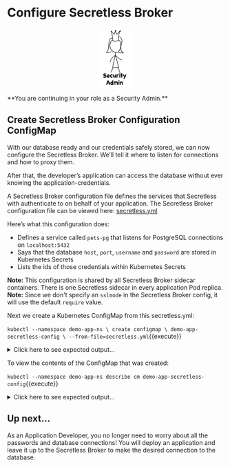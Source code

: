# Configure Secretless Broker

<p align="center">
  <img src="assets/security_admin.jpg">
</p>
**You are continuing in your role as a Security Admin.**

## Create Secretless Broker Configuration ConfigMap
With our database ready and our credentials safely stored, we can now configure the Secretless Broker. We’ll tell it where to listen for connections and how to proxy them.

After that, the developer’s application can access the database without ever knowing the application-credentials.

A Secretless Broker configuration file defines the services that Secretless with authenticate to on behalf of your application.
The Secretless Broker configuration file can be viewed here: [secretless.yml](secretless.yml)

Here’s what this configuration does:

* Defines a service called `pets-pg` that listens for PostgreSQL connections on `localhost:5432`
* Says that the database `host`, `port`, `username` and `password` are stored in Kubernetes Secrets
* Lists the ids of those credentials within Kubernetes Secrets

**Note:** This configuration is shared by all Secretless Broker sidecar containers. There is one Secretless sidecar in every application Pod replica.
**Note:** Since we don't specify an `sslmode` in the Secretless Broker config, it will use the default `require` value.

Next we create a Kubernetes ConfigMap from this secretless.yml:

`kubectl --namespace demo-app-ns \
   create configmap \
   demo-app-secretless-config \
   --from-file=secretless.yml`{{execute}}

<details>
  <summary>Click here to see expected output...</summary>

  ```
configmap/demo-app-secretless-config created
  ```
</details>

To view the contents of the ConfigMap that was created:

`kubectl --namespace demo-app-ns describe cm demo-app-secretless-config`{{execute}}

<details>
  <summary>Click here to see expected output...</summary>

  ```
Name:         demo-app-secretless-config
Namespace:    demo-app-ns
Labels:       <none>
Annotations:  <none>

Data
====
secretless.yml:
----
version: "2"
services:
  pets-pg:
    connector: pg
    listenOn: tcp://localhost:5432
    credentials:
      host:
        from: kubernetes
        get: demo-app-backend-credentials#host
      port:
        from: kubernetes
        get: demo-app-backend-credentials#port
      username:
        from: kubernetes
        get: demo-app-backend-credentials#username
      password:
        from: kubernetes
        get: demo-app-backend-credentials#password

Events:  <none>
  ```
</details>


## Up next...
As an Application Developer, you no longer need to worry about all the passwords and database connections! You will deploy an application and leave it up to the Secretless Broker to make the desired connection to the database.
